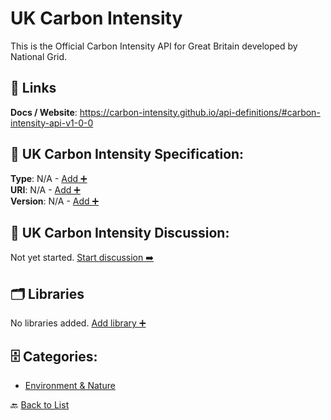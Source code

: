 # UK Carbon Intensity

This is the Official Carbon Intensity API for Great Britain developed by National Grid.

##  🔗 Links
**Docs / Website**: https://carbon-intensity.github.io/api-definitions/#carbon-intensity-api-v1-0-0

## 🧬 UK Carbon Intensity Specification:
**Type**: N/A - [Add ➕](https://github.com/apis-list/apis-list/edit/main/apis.yaml#L20561)  
**URI**: N/A - [Add ➕](https://github.com/apis-list/apis-list/edit/main/apis.yaml#L20561)  
**Version**: N/A - [Add ➕](https://github.com/apis-list/apis-list/edit/main/apis.yaml#L20561)

## 💬 UK Carbon Intensity Discussion:
Not yet started. [Start discussion ➡️](https://github.com/apis-list/apis-list/discussions/new)

## 🗂️ Libraries

No libraries added. [Add library ➕](https://github.com/apis-list/apis-list/edit/main/apis.yaml#L20561)    


## 🗄️ Categories:
- [Environment & Nature](https://github.com/apis-list/apis-list#environment--nature-)

🔙  [Back to List](https://github.com/apis-list/apis-list)
